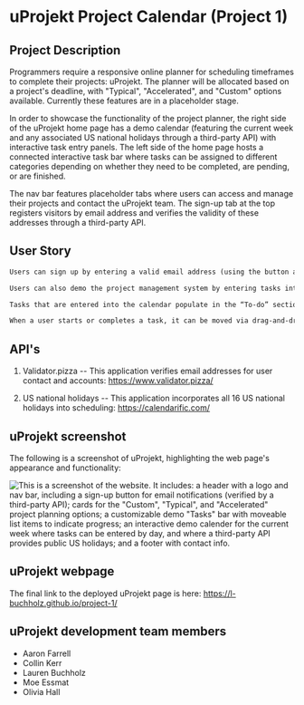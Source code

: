 # uProjekt Project Calendar (Project 1)

## Project Description

Programmers require a responsive online planner for scheduling timeframes to complete their projects: uProjekt. The planner will be allocated based on a project's deadline, with "Typical", "Accelerated", and "Custom" options available. Currently these features are in a placeholder stage.

In order to showcase the functionality of the project planner, the right side of the uProjekt home page has a demo calendar (featuring the current week and any associated US national holidays through a third-party API) with interactive task entry panels. The left side of the home page hosts a connected interactive task bar where tasks can be assigned to different categories depending on whether they need to be completed, are pending, or are finished.

The nav bar features placeholder tabs where users can access and manage their projects and contact the uProjekt team. The sign-up tab at the top registers visitors by email address and verifies the validity of these addresses through a third-party API.

## User Story

```md
Users can sign up by entering a valid email address (using the button at the top of the page), which is verified by a third-party API.

Users can also demo the project management system by entering tasks into the calendar application on the right-hand side of the page (which is set to the current week and highlights related holidays, also through a third-party API).

Tasks that are entered into the calendar populate in the “To-do” section of the demo task management bar on the left-hand side of the page.

When a user starts or completes a task, it can be moved via drag-and-drop to the in-progress or completed task management sections.
```

## API's

1. Validator.pizza -- This application verifies email addresses for user contact and accounts: https://www.validator.pizza/

2. US national holidays -- This application incorporates all 16 US national holidays into scheduling: https://calendarific.com/

## uProjekt screenshot

The following is a screenshot of uProjekt, highlighting the web page's appearance and functionality:

![This is a screenshot of the website. It includes: a header with a logo and nav bar, including a sign-up button for email notifications (verified by a third-party API); cards for the "Custom", "Typical", and "Accelerated" project planning options; a customizable demo "Tasks" bar with moveable list items to indicate progress; an interactive demo calender for the current week where tasks can be entered by day, and where a third-party API provides public US holidays; and a footer with contact info.](LINKME)

## uProjekt webpage

The final link to the deployed uProjekt page is here: https://l-buchholz.github.io/project-1/

## uProjekt development team members

- Aaron Farrell
- Collin Kerr
- Lauren Buchholz
- Moe Essmat
- Olivia Hall
